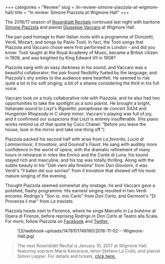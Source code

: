 +++
categories = "Review"
slug = /in-review-simone-piazzola-at-wigmore-hall/
title = "In review: Simone Piazzola at Wigmore Hall"
+++

The 2016/17 season of [Rosenblatt Recitals](/ian-rosenblatt-its-all-about-the-voice/) continued last night with baritone [Simone Piazzola](/scene/people/simone-piazzola/) and pianist [Giuseppe Vaccaro](/scene/people/giuseppe-vaccaro/) at Wigmore Hall. 

The pair paid homage to their Italian roots with a programme of Donizetti, Verdi, Mozart, and songs by Paolo Tosti. In fact, the Tosti songs that Piazzola and Vaccaro chose were first performed in London - and did you know: Tosti taught at the Royal Academy of Music, became a British citizen in 1906, and was knighted by King Edward VII in 1908?

Piazzola sang with an easy darkness in his sound, and Vaccaro was a beautiful collaborator; the pair found flexibility fueled by the language, and Piazzola's shy smiles to the audience were heartfelt. He seemed to risk quite a lot in his soft singing, a bit of a shame considering the thrill in his full voice.

Vaccaro took on a truly collaborative role with Piazzola, and he also had two opportunities to take the spotlight as a solo pianist. He brought a bright, Italianate sound to Liszt's *Rigoletto: paraphrase de concert S434* and *Hungarian Rhapsody in C sharp minor*; Vaccaro's playing was full of joy, and it confirmed our suspicions that Liszt is entirely insufferable. (His piano works remind us of that quote by Coco Chanel: "Before you leave the house, look in the mirror and take one thing off.")

Piazzola packed his second half with arias from *La favorita*, *Lucia di Lammermoor*, *Il trovatore*, and Gounod's *Faust*. He sang with audibly more confidence in the world of opera, with the dramatic refinement of many hours in rehearsal in roles like Enrico and the Conte di Luna; his sound stayed rich and masculine, and his top was totally thrilling. Along with the subtle beauty in his "Deh vieni alla finestra" from *Don Giovanni*, it was Verdi's "Il balen del suo sorriso" from *Il trovatore* that showed off his most mature singing of the evening. 

Thought Piazzola seemed somewhat shy onstage, he and Vaccaro gave a polished, flashy programme. His earnest singing resulted in two Verdi encores: Rodrigo's "Son io, mio Carlo" from *Don Carlo*, and Germont's "Di Provenza il mar" from *La traviata*.

Piazzola heads next to Florence, where he sings Marcello in *La bohème* at Opera di Firenze, before reprising Rodrigo in *Don Carlo* at Teatro alla Scala. For more, follow Piazzola on [Facebook](https://www.facebook.com/SimonePiazzolaBaritono/) and [Twitter.](https://twitter.com/SimonePiazzola)

<figure data-type="image">
![](/webhook-uploads/1478101746160/2016-11-02---Wigmore-Hall.jpg)
</figure>

>The next Rosenblatt Recital is January 10, 2017 at Wigmore Hall, featuring soprano Maria Katzarava, tenor Stefano La Colla, and pianist Simon Lepper. For details and tickets, [click here.](http://www.rosenblattrecitalseries.co.uk/whats_on.aspx)
